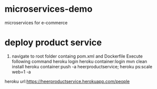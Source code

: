 # microservices-demo
microservices for e-commerce
# deploy product service
1. navigate to root folder containg pom.xml and Dockerfile
Execute following command 
heroku login
heroku container:login
mvn clean install
heroku container:push -a heerproductservice;
heroku ps:scale web=1 -a <application-name>

heroku url:https://heerproductservice.herokuapp.com/people
